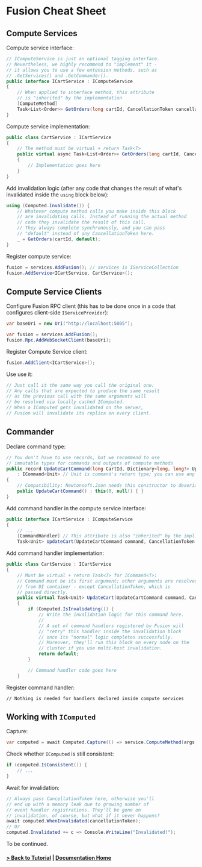 # Fusion Cheat Sheet

## Compute Services

Compute service interface:
```cs
// IComputeService is just an optional tagging interface.
// Nevertheless, we highly recommend to "implement" it -
// it allows you to use a few extension methods, such as
// .GetServices() and .GetCommander().
public interface ICartService : IComputeService
{
    // When applied to interface method, this attribute 
    // is "inherited" by the implementation
    [ComputeMethod]
    Task<List<Order>> GetOrders(long cartId, CancellationToken cancellationToken = default);
}
```
Compute service implementation:
```cs
public class CartService : ICartService 
{
    // The method must be virtual + return Task<T>
    public virtual async Task<List<Order>> GetOrders(long cartId, CancellationToken cancellationToken)
    {
        // Implementation goes here
    }
}    
```

Add invalidation logic (after any code that changes the result of what's invalidated inside the `using` block below):
```cs
using (Computed.Invalidate()) {
    // Whatever compute method calls you make inside this block
    // are invalidating calls. Instead of running the actual method 
    // code they invalidate the result of this call.
    // They always complete synchronously, and you can pass
    // "default" instead of any CancellationToken here.
    _ = GetOrders(cartId, default);
}    
```

Register compute service:
```cs
fusion = services.AddFusion(); // services is IServiceCollection
fusion.AddService<ICartService, CartService>();
```

## Compute Service Clients

Configure Fusion RPC client (this has to be done once in a code that configures client-side `IServiceProvider`):
```cs
var baseUri = new Uri("http://localhost:5005");

var fusion = services.AddFusion();
fusion.Rpc.AddWebSocketClient(baseUri);
```

Register Compute Service client:
```cs
fusion.AddClient<ICartService>();
```

Use use it:
```cs
// Just call it the same way you call the original one.
// Any calls that are expected to produce the same result
// as the previous call with the same arguments will
// be resolved via locally cached IComputed.
// When a IComputed gets invalidated on the server,
// Fusion will invalidate its replica on every client.
```

## Commander

Declare command type:
```cs
// You don't have to use records, but we recommend to use
// immutable types for commands and outputs of compute methods
public record UpdateCartCommand(long CartId, Dictionary<long, long?> Updates) 
    : ICommand<Unit> // Unit is command's return type; you can use any other
{
    // Compatibility: Newtonsoft.Json needs this constructor to deserialize the record
    public UpdateCartCommand() : this(0, null!) { }
}
```

Add command handler in the compute service interface:
```cs
public interface ICartService : IComputeService
{
    // ...
    [CommandHandler] // This attribute is also "inherited" by the impl.
    Task<Unit> UpdateCart(UpdateCartCommand command, CancellationToken cancellationToken = default);
```

Add command handler implementation:
```cs
public class CartService : ICartService 
{
    // Must be virtual + return Task<T> for ICommand<T>;
    // Command must be its first argument; other arguments are resolved
    // from DI container - except CancellationToken, which is 
    // passed directly.
    public virtual Task<Unit> UpdateCart(UpdateCartCommand command, CancellationToken cancellationToken) 
    {
        if (Computed.IsInvalidating()) {
            // Write the invalidation logic for this command here.
            //
            // A set of command handlers registered by Fusion will
            // "retry" this handler inside the invalidation block
            // once its "normal" logic completes successfully.
            // Moreover, they'll run this block on every node on the 
            // cluster if you use multi-host invalidation.
            return default;
        }

        // Command handler code goes here
    }

```

Register command handler:
```
// Nothing is needed for handlers declared inside compute services
```

## Working with `IComputed`

Capture:
```cs
var computed = await Computed.Capture(() => service.ComputeMethod(args, cancellationToken));
```

Check whether `IComputed` is still consistent:
```cs
if (computed.IsConsistent()) {
    // ...
}
```

Await for invalidation:
```cs
// Always pass CancellationToken here, otherwise you'll
// end up with a memory leak due to growing number of
// event handler registrations. They'll be gone on
// invalidation, of course, but what if it never happens?
await computed.WhenInvalidated(cancellationToken);
// Or
computed.Invalidated += c => Console.WriteLine("Invalidated!");
```

To be continued.

#### [&gt; Back to Tutorial](./README.md) | [Documentation Home](../index.md)
